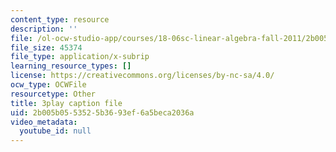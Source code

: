 ```yaml
---
content_type: resource
description: ''
file: /ol-ocw-studio-app/courses/18-06sc-linear-algebra-fall-2011/2b005b0553525b3693ef6a5beca2036a_RWvi4Vx4CDc.vtt
file_size: 45374
file_type: application/x-subrip
learning_resource_types: []
license: https://creativecommons.org/licenses/by-nc-sa/4.0/
ocw_type: OCWFile
resourcetype: Other
title: 3play caption file
uid: 2b005b05-5352-5b36-93ef-6a5beca2036a
video_metadata:
  youtube_id: null
---
```

